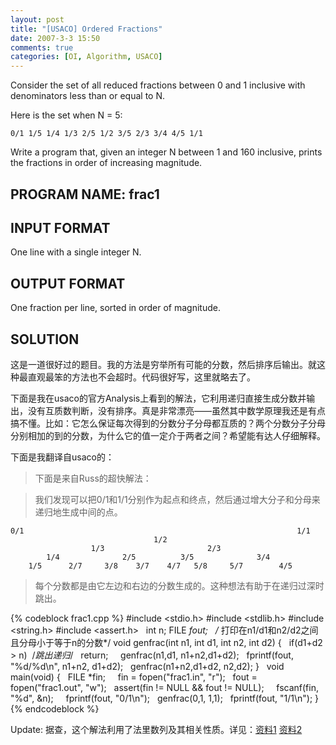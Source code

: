 ```yaml
---
layout: post
title: "[USACO] Ordered Fractions"
date: 2007-3-3 15:50
comments: true
categories: [OI, Algorithm, USACO]
---
```


Consider the set of all reduced fractions between 0 and 1 inclusive with denominators less than or equal to N.

Here is the set when N = 5:

`0/1 1/5 1/4 1/3 2/5 1/2 3/5 2/3 3/4 4/5 1/1`

Write a program that, given an integer N between 1 and 160 inclusive, prints the fractions in order of increasing magnitude.

## PROGRAM NAME: frac1 ##

## INPUT FORMAT ##

One line with a single integer N.

## OUTPUT FORMAT ##

One fraction per line, sorted in order of magnitude.

## SOLUTION ##

这是一道很好过的题目。我的方法是穷举所有可能的分数，然后排序后输出。就这种最直观最笨的方法也不会超时。代码很好写，这里就略去了。

下面是我在usaco的官方Analysis上看到的解法，它利用递归直接生成分数并输出，没有互质数判断，没有排序。真是非常漂亮——虽然其中数学原理我还是有点搞不懂。比如：它怎么保证每次得到的分数分子分母都互质的？两个分数分子分母分别相加的到的分数，为什么它的值一定介于两者之间？希望能有达人仔细解释。

下面是我翻译自usaco的：

> 下面是来自Russ的超快解法：

> 我们发现可以把0/1和1/1分别作为起点和终点，然后通过增大分子和分母来递归地生成中间的点。

```
0/1                                                             1/1
                                1/2
                  1/3                       2/3
        1/4              2/5          3/5              3/4
    1/5      2/7     3/8    3/7    4/7   5/8     5/7        4/5
```

> 每个分数都是由它左边和右边的分数生成的。这种想法有助于在递归过深时跳出。

{% codeblock frac1.cpp %}
#include <stdio.h>
#include <stdlib.h>
#include <string.h>
#include <assert.h>
 
int n;
FILE *fout;
 
/* 打印在n1/d1和n2/d2之间且分母小于等于n的分数*/
void
genfrac(int n1, int d1, int n2, int d2)
{
  if(d1+d2 > n)  /*跳出递归*/
  return;
 
  genfrac(n1,d1, n1+n2,d1+d2);
  fprintf(fout, "%d/%d\n", n1+n2, d1+d2);
  genfrac(n1+n2,d1+d2, n2,d2);
}
 
void
main(void)
{
  FILE *fin;
 
  fin = fopen("frac1.in", "r");
  fout = fopen("frac1.out", "w");
  assert(fin != NULL && fout != NULL);
 
  fscanf(fin, "%d", &n);
 
  fprintf(fout, "0/1\n");
  genfrac(0,1, 1,1);
  fprintf(fout, "1/1\n");
}
{% endcodeblock %}

Update: 据查，这个解法利用了法里数列及其相关性质。详见：[资料1](http://www.wikilib.com/wiki/%E6%B3%95%E9%87%8C%E6%95%B0%E5%88%97) [资料2](http://mathdb.org/resource_sharing/number_theory/se_farey.pdf)
